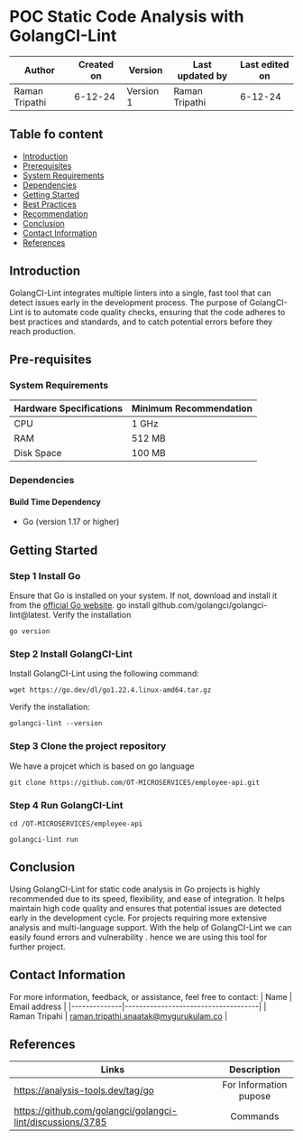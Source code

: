 
# POC Static Code Analysis with GolangCI-Lint

| Author      | Created on  | Version    | Last updated by | Last edited on |
|-------------|-------------|------------|-----------------|----------------|
|Raman Tripathi| 6-12-24    | Version 1  | Raman Tripathi   | 6-12-24       |

## Table fo content
- [Introduction](#introduction)
- [Prerequisites](#pre-requisites)
- [System Requirements](#system-requirements)
- [Dependencies](#dependencies)
- [Getting Started](#getting-started)
- [Best Practices](#best-practices)
- [Recommendation](#recommendation)
- [Conclusion](#conclusion)
- [Contact Information](#contact-information)
- [References](#references)

## Introduction
GolangCI-Lint integrates multiple linters into a single, fast tool that can detect issues early in the development process. The purpose of GolangCI-Lint is to automate code quality checks, ensuring that the code adheres to best practices and standards, and to catch potential errors before they reach production.

## Pre-requisites

### System Requirements

| Hardware Specifications | Minimum Recommendation |
|-------------------------|-------------------------|
| CPU                     | 1 GHz                   |
| RAM                     | 512 MB                  |
| Disk Space              | 100 MB                  |

### Dependencies

#### Build Time Dependency
- Go  (version 1.17 or higher)

## Getting Started 

### Step 1 Install Go
Ensure that Go is installed on your system. If not, download and install it from the [official Go website](https://golang.org/dl/).
go install github.com/golangci/golangci-lint@latest.
Verify the installation
```
go version
```


### Step 2 Install GolangCI-Lint
Install GolangCI-Lint using the following command:
```
wget https://go.dev/dl/go1.22.4.linux-amd64.tar.gz
```
Verify the installation:
```
golangci-lint --version
```



### Step 3 Clone the project repository
We have a projcet which is based on go language 
```
git clone https://github.com/OT-MICROSERVICES/employee-api.git
```


### Step 4 Run GolangCI-Lint
```
cd /OT-MICROSERVICES/employee-api

golangci-lint run 
```



## Conclusion
Using GolangCI-Lint for static code analysis in Go projects is highly recommended due to its speed, flexibility, and ease of integration. It helps maintain high code quality and ensures that potential issues are detected early in the development cycle. For projects requiring more extensive analysis and multi-language support. With the help of GolangCI-Lint we can easily found errors and vulnerability . hence we are using this tool for further project.

## Contact Information

For more information, feedback, or assistance, feel free to contact:
| Name         | Email address                       |
|--------------|-------------------------------------|
| Raman Tripahi | raman.tripathi.snaatak@mygurukulam.co  |

## References 

| Links          | Description                          | 
| ------------- |:--------------------------------------:|
|   https://analysis-tools.dev/tag/go  | For Information pupose|
|   https://github.com/golangci/golangci-lint/discussions/3785  | Commands |
